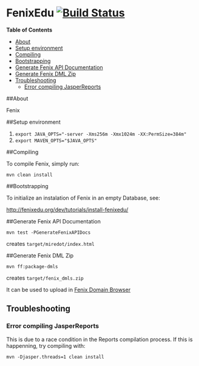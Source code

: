 FenixEdu [![Build Status](https://travis-ci.org/FenixEdu/fenix.png?branch=develop)](https://travis-ci.org/FenixEdu/fenix)
==========

**Table of Contents**

- [About](#about)
- [Setup environment](#setup-environment)
- [Compiling](#compiling)
- [Bootstrapping](#bootstrapping)
- [Generate Fenix API Documentation](#generate-fenix-api-documentation)
- [Generate Fenix DML Zip](#generate-fenix-dml-zip)
- [Troubleshooting](#troubleshooting)
	- [Error compiling JasperReports](#error-compiling-jasperreports)
	
##About

Fenix


##Setup environment
1. `export JAVA_OPTS="-server -Xms256m -Xmx1024m -XX:PermSize=384m"`
2. `export MAVEN_OPTS="$JAVA_OPTS"`


##Compiling
  
To compile Fenix, simply run:

    mvn clean install
    
##Bootstrapping

To initialize an instalation of Fenix in an empty Database, see: 

http://fenixedu.org/dev/tutorials/install-fenixedu/

##Generate Fenix API Documentation

    mvn test -PGenerateFenixAPIDocs

creates `target/miredot/index.html`


##Generate Fenix DML Zip

    mvn ff:package-dmls

creates `target/fenix_dmls.zip`

It can be used to upload in [Fenix Domain Browser](https://fenix-ashes.ist.utl.pt/fdb)

	
## Troubleshooting

### Error compiling JasperReports

This is due to a race condition in the Reports compilation process. If this is happenning, try compiling with: 

    mvn -Djasper.threads=1 clean install
